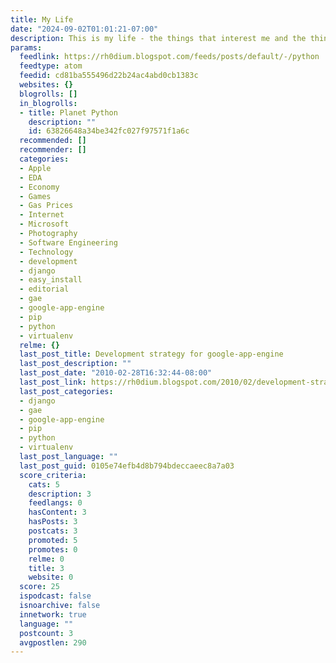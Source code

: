 ```yaml
---
title: My Life
date: "2024-09-02T01:01:21-07:00"
description: This is my life - the things that interest me and the things I follow..
params:
  feedlink: https://rh0dium.blogspot.com/feeds/posts/default/-/python
  feedtype: atom
  feedid: cd81ba555496d22b24ac4abd0cb1383c
  websites: {}
  blogrolls: []
  in_blogrolls:
  - title: Planet Python
    description: ""
    id: 63826648a34be342fc027f97571f1a6c
  recommended: []
  recommender: []
  categories:
  - Apple
  - EDA
  - Economy
  - Games
  - Gas Prices
  - Internet
  - Microsoft
  - Photography
  - Software Engineering
  - Technology
  - development
  - django
  - easy_install
  - editorial
  - gae
  - google-app-engine
  - pip
  - python
  - virtualenv
  relme: {}
  last_post_title: Development strategy for google-app-engine
  last_post_description: ""
  last_post_date: "2010-02-28T16:32:44-08:00"
  last_post_link: https://rh0dium.blogspot.com/2010/02/development-strategy-for-google-app.html
  last_post_categories:
  - django
  - gae
  - google-app-engine
  - pip
  - python
  - virtualenv
  last_post_language: ""
  last_post_guid: 0105e74efb4d8b794bdeccaeec8a7a03
  score_criteria:
    cats: 5
    description: 3
    feedlangs: 0
    hasContent: 3
    hasPosts: 3
    postcats: 3
    promoted: 5
    promotes: 0
    relme: 0
    title: 3
    website: 0
  score: 25
  ispodcast: false
  isnoarchive: false
  innetwork: true
  language: ""
  postcount: 3
  avgpostlen: 290
---
```

